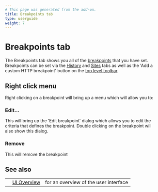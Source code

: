 ```yaml
---
# This page was generated from the add-on.
title: Breakpoints tab
type: userguide
weight: 7
---
```


# Breakpoints tab

The Breakpoints tab shows you all of the
[breakpoints](/docs/desktop/start/features/breakpoints/) that you have set.  
Breakpoints can be set via the [History](/docs/desktop/ui/tabs/history/) and
[Sites](/docs/desktop/ui/tabs/sites/) tabs as well as the 'Add a custom HTTP breakpoint' button on the
[top level toolbar](/docs/desktop/ui/tltoolbar/)

## Right click menu

Right clicking on a breakpoint will bring up a menu which will allow you to:

### Edit...

This will bring up the 'Edit breakpoint' dialog which allows you to edit the criteria that defines the breakpoint. Double clicking on the breakpoint will also show this dialog.

### Remove

This will remove the breakpoint

## See also

|   |                                  |                                       |
|---|----------------------------------|---------------------------------------|
|   | [UI Overview](/docs/desktop/ui/) | for an overview of the user interface |
